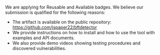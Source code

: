 We are applying for Reusable and Available badges. We believe our submission is qualified for the following reasons:

- The artifact is available on the public repository: https://github.com/jspaper22/bftdetector
- We provide instructions on how to install and how to use the tool with examples and API documents.
- We also provide demo videos showing testing procedures and discovered vulnerabilities.
